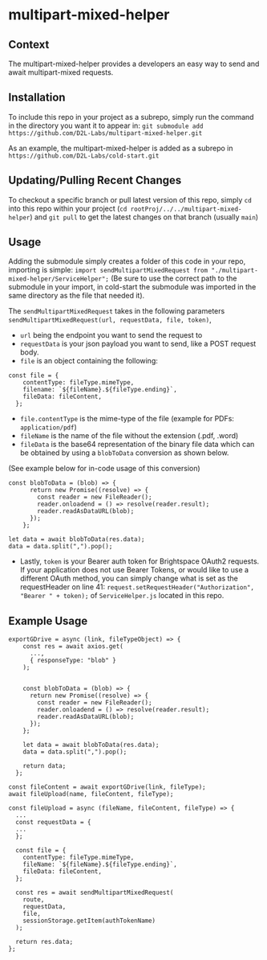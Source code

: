 # multipart-mixed-helper
## Context
The multipart-mixed-helper provides a developers an easy way to send and await multipart-mixed requests.

## Installation
To include this repo in your project as a subrepo, simply run the command in the directory you want it to appear in: `git submodule add https://github.com/D2L-Labs/multipart-mixed-helper.git`

As an example, the multipart-mixed-helper is added as a subrepo in ``https://github.com/D2L-Labs/cold-start.git``

## Updating/Pulling Recent Changes
To checkout a specific branch or pull latest version of this repo, simply ``cd`` into this repo within your project (``cd rootProj/../../multipart-mixed-helper``) and ``git pull`` to get the latest changes on that branch (usually ``main``)

## Usage
Adding the submodule simply creates a folder of this code in your repo, importing is simple: ``import sendMultipartMixedRequest from "./multipart-mixed-helper/ServiceHelper";`` (Be sure to use the correct path to the submodule in your import, in cold-start the submodule was imported in the same directory as the file that needed it).

The ``sendMultipartMixedRequest`` takes in the following parameters ``sendMultipartMixedRequest(url, requestData, file, token)``, 
 -  ``url`` being the endpoint you want to send the request to
 -  ``requestData`` is your json payload you want to send, like a POST request body.
 -  ``file`` is an object containing the following:

```
const file = {
    contentType: fileType.mimeType,
    filename: `${fileName}.${fileType.ending}`,
    fileData: fileContent,
  };
```
 -  ``file.contentType`` is the mime-type of the file (example for PDFs: ``application/pdf``)
 -  ``fileName`` is the name of the file without the extension (.pdf, .word)
 -  ``fileData`` is the base64 representation of the binary file data which can be obtained by using a ``blobToData`` conversion as shown below.

(See example below for in-code usage of this conversion)
```
const blobToData = (blob) => {
      return new Promise((resolve) => {
        const reader = new FileReader();
        reader.onloadend = () => resolve(reader.result);
        reader.readAsDataURL(blob);
      });
    };
    
let data = await blobToData(res.data);
data = data.split(",").pop();
```
 - Lastly, ``token`` is your Bearer auth token for Brightspace OAuth2 requests. If your application does not use Bearer Tokens, or would like to use a different OAuth method, you can simply change what is set as the requestHeader on line 41: ``request.setRequestHeader("Authorization", "Bearer " + token);`` of ``ServiceHelper.js`` located in this repo. 

## Example Usage
```
exportGDrive = async (link, fileTypeObject) => {
    const res = await axios.get(
      ...,
      { responseType: "blob" }
    );


    const blobToData = (blob) => {
      return new Promise((resolve) => {
        const reader = new FileReader();
        reader.onloadend = () => resolve(reader.result);
        reader.readAsDataURL(blob);
      });
    };

    let data = await blobToData(res.data);
    data = data.split(",").pop();

    return data;
  };
```

```
const fileContent = await exportGDrive(link, fileType);
await fileUpload(name, fileContent, fileType);
```

```
const fileUpload = async (fileName, fileContent, fileType) => {
  ...
  const requestData = {
  ...
  };

  const file = {
    contentType: fileType.mimeType,
    fileName: `${fileName}.${fileType.ending}`,
    fileData: fileContent,
  };

  const res = await sendMultipartMixedRequest(
    route,
    requestData,
    file,
    sessionStorage.getItem(authTokenName)
  );

  return res.data;
};
```
